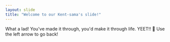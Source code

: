 ```yaml
---
layout: slide
title: "Welcome to our Kent-sama's slide!"
---
```

What a lad! You've made it through, you'd make it through life. YEET!! :tada:
Use the left arrow to go back!
